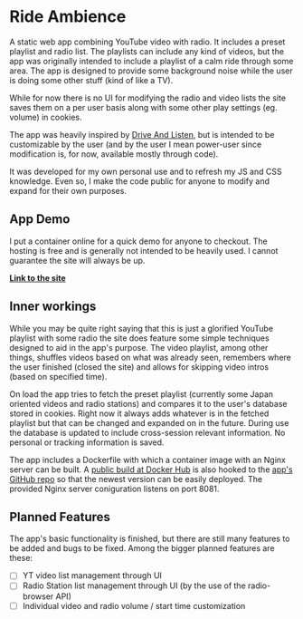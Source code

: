 # Ride Ambience

A static web app combining YouTube video with radio. It includes a preset playlist and radio list. The playlists can include any kind of videos, but the app was originally intended to include a playlist of a calm ride through some area. The app is designed to provide some background noise while the user is doing some other stuff (kind of like a TV).

While for now there is no UI for modifying the radio and video lists the site saves them on a per user basis along with some other play settings (eg. volume) in cookies.

The app was heavily inspired by [Drive And Listen](https://driveandlisten.herokuapp.com/), but is intended to be customizable by the user (and by the user I mean power-user since modification is, for now, available mostly through code).

It was developed for my own personal use and to refresh my JS and CSS knowledge. Even so, I make the code public for anyone to modify and expand for their own purposes.

## App Demo

I put a container online for a quick demo for anyone to checkout. The hosting is free and is generally not intended to be heavily used. I cannot guarantee the site will always be up.

**[Link to the site](http://ride-ambience-skwiwel.apps.us-east-1.starter.openshift-online.com/)**

## Inner workings

While you may be quite right saying that this is just a glorified YouTube playlist with some radio the site does feature some simple techniques designed to aid in the app's purpose. The video playlist, among other things, shuffles videos based on what was already seen, remembers where the user finished (closed the site) and allows for skipping video intros (based on specified time).

On load the app tries to fetch the preset playlist (currently some Japan oriented videos and radio stations) and compares it to the user's database stored in cookies. Right now it always adds whatever is in the fetched playlist but that can be changed and expanded on in the future. During use the database is updated to include cross-session relevant information. No personal or tracking information is saved.

The app includes a Dockerfile with which a container image with an Nginx server can be built. A [public build at Docker Hub](https://hub.docker.com/r/skwiwel/ride-ambience) is also hooked to the [app's GitHub repo](https://github.com/Skwiwel/ride-ambience) so that the newest version can be easily deployed. The provided Nginx server coniguration listens on port 8081.

## Planned Features

The app's basic functionality is finished, but there are still many features to be added and bugs to be fixed. Among the bigger planned features are these:

- [ ] YT video list management through UI
- [ ] Radio Station list management through UI (by the use of the radio-browser API)
- [ ] Individual video and radio volume / start time customization

